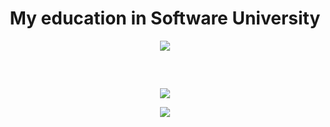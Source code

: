 <h1 align="center">My education in Software University</h1>

<p align= "center" >
  <a href="https://github.com/YaniLozanov/Software-University/tree/master/C%23">
    <img src ="https://github.com/YaniLozanov/Software-University/blob/master/Images/Gifs/C%23_Gifgif.gif">
  </a>
</p>
<h2 align="center"></h2>

</br>

<p align="center">
  <a href="Entry Module">
   <img src="https://github.com/YaniLozanov/Software-University/blob/master/Images/Gifs/Python.gif">
  </a>
</p>

<p align="center">
  <a href="Entry Module/01.Programming Basics/">
    <img src="https://github.com/YaniLozanov/Software-University/blob/master/Images/Gifs/QA.gif">
  </a>
</p>



